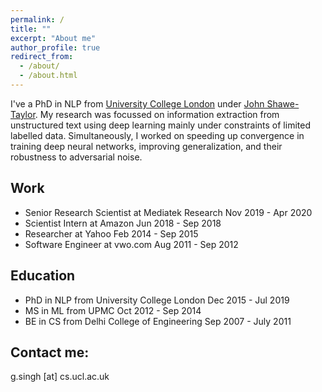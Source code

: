 ```yaml
---
permalink: /
title: ""
excerpt: "About me"
author_profile: true
redirect_from: 
  - /about/
  - /about.html
---
```


I've a PhD in NLP from <a href="https://www.ucl.ac.uk/">University College London</a> under <a href="http://www0.cs.ucl.ac.uk/staff/J.Shawe-Taylor/">John Shawe-Taylor</a>. My research was focussed on information extraction from unstructured text using deep learning mainly under constraints of limited labelled data. Simultaneously, I worked on speeding up convergence in training deep neural networks,   improving generalization, and their robustness to adversarial noise. 

Work
------
* Senior Research Scientist at Mediatek Research Nov 2019 - Apr 2020
* Scientist Intern at Amazon Jun 2018 - Sep 2018
* Researcher at Yahoo Feb 2014 - Sep 2015
* Software Engineer at vwo.com Aug 2011 - Sep 2012

Education
------
* PhD in NLP from University College London Dec 2015 - Jul 2019
* MS in ML from UPMC  Oct 2012 - Sep 2014 
* BE in CS from Delhi College of Engineering Sep 2007 - July 2011 



Contact me:
------
g.singh [at] cs.ucl.ac.uk
